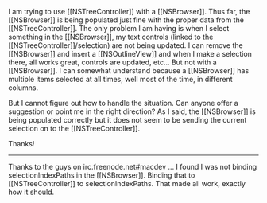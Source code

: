 I am trying to use [[NSTreeController]] with a [[NSBrowser]]. Thus far, the [[NSBrowser]] is being populated just fine with the proper data from the [[NSTreeController]]. The only problem I am having is when I select something in the [[NSBrowser]], my text controls (linked to the [[NSTreeController]]/selection) are not being updated. I can remove the [[NSBrowser]] and insert a [[NSOutlineView]] and when I make a selection there, all works great, controls are updated, etc... But not with a [[NSBrowser]]. I can somewhat understand because a [[NSBrowser]] has multiple items selected at all times, well most of the time, in different columns.

But I cannot figure out how to handle the situation. Can anyone offer a suggestion or point me in the right direction? As I said, the [[NSBrowser]] is being populated correctly but it does not seem to be sending the current selection on to the [[NSTreeController]].

Thanks!

----

Thanks to the guys on irc.freenode.net#macdev ... I found I was not binding selectionIndexPaths in the [[NSBrowser]]. Binding that to [[NSTreeController]] to selectionIndexPaths. That made all work, exactly how it should.
